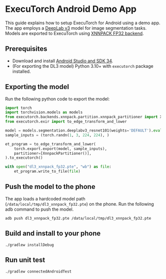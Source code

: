 # ExecuTorch Android Demo App

This guide explains how to setup ExecuTorch for Android using a demo app. The app employs a [DeepLab v3](https://pytorch.org/hub/pytorch_vision_deeplabv3_resnet101/) model for image segmentation tasks. Models are exported to ExecuTorch using [XNNPACK FP32 backend](https://pytorch.org/executorch/main/backends-xnnpack.html#xnnpack-backend).

## Prerequisites
* Download and install [Android Studio and SDK 34](https://developer.android.com/studio).
* (For exporting the DL3 model) Python 3.10+ with `executorch` package installed.

## Exporting the model
Run the following python code to export the model:
```python
import torch
import torchvision.models as models
from executorch.backends.xnnpack.partition.xnnpack_partitioner import XnnpackPartitioner
from executorch.exir import to_edge_transform_and_lower

model = models.segmentation.deeplabv3_resnet101(weights='DEFAULT').eval()
sample_inputs = (torch.randn(1, 3, 224, 224), )

et_program = to_edge_transform_and_lower(
    torch.export.export(model, sample_inputs),
    partitioner=[XnnpackPartitioner()],
).to_executorch()

with open("dl3_xnnpack_fp32.pte", "wb") as file:
    et_program.write_to_file(file)
```

## Push the model to the phone
The app loads a hardcoded model path (`/data/local/tmp/dl3_xnnpack_fp32.pte`) on the phone.
Run the following adb command to push the model.
```
adb push dl3_xnnpack_fp32.pte /data/local/tmp/dl3_xnnpack_fp32.pte
```

## Build and install to your phone
```
./gradlew installDebug
```

## Run unit test
```
./gradlew connectedAndroidTest
```
